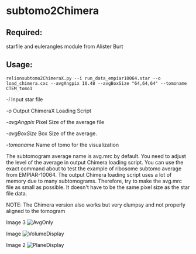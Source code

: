 # subtomo2Chimera

## Required:
starfile and eulerangles module from Alister Burt

## Usage:
```
relionsubtomo2ChimeraX.py --i run_data_empiar10064.star --o load_chimera.cxc --avgAngpix 10.48 --avgBoxSize "64,64,64" --tomoname CTEM_tomo1
```

*-i* Input star file

*-o* Output ChimeraX Loading Script

*-avgAngpix* Pixel Size of the average file

*-avgBoxSize* Box Size of the average.

*-tomoname* Name of tomo for the visualization


The subtomogram average name is avg.mrc by default. You need to adjust the level of the average in output Chimera loading script. You can use the exact command about to test the example of ribosome subtomo average from EMPIAR-10064.
The output Chimera loading script uses a lot of memory due to many subtomograms. Therefore, try to make the avg.mrc file as small as possible. It doesn't have to be the same pixel size as the star file data.

NOTE: The Chimera version also works but very clumpsy and not properly aligned to the tomogram

Image 3
![AvgOnly](https://github.com/builab/subtomo2Chimera/blob/main/image3.jpg?raw=true)

Image
![VolumeDisplay](https://github.com/builab/subtomo2Chimera/blob/main/image2.png?raw=true)

Image 2
![PlaneDisplay](https://github.com/builab/subtomo2Chimera/blob/main/image3.jpg?raw=true)




